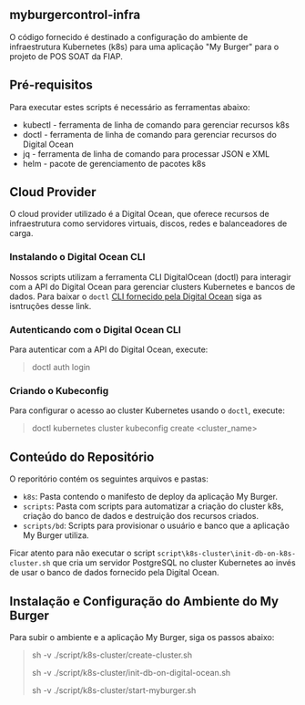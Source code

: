 myburgercontrol-infra
---

O código fornecido é destinado a configuração do ambiente de
infraestrutura Kubernetes (k8s) para uma aplicação "My Burger"
para o projeto de POS SOAT da FIAP.

## Pré-requisitos

Para executar estes scripts é necessário as ferramentas abaixo:
- kubectl - ferramenta de linha de comando para gerenciar recursos k8s
- doctl - ferramenta de linha de comando para gerenciar recursos do Digital Ocean
- jq - ferramenta de linha de comando para processar JSON e XML
- helm - pacote de gerenciamento de pacotes k8s

## Cloud Provider

O cloud provider utilizado é a Digital Ocean, que oferece recursos
de infraestrutura como servidores virtuais, discos, redes e
balanceadores de carga.

### Instalando o Digital Ocean CLI

Nossos scripts utilizam a ferramenta CLI DigitalOcean (doctl) para
interagir com a API do Digital Ocean para gerenciar clusters 
Kubernetes e bancos de dados. Para baixar o `doctl` [CLI fornecido pela Digital Ocean](https://docs.digitalocean.com/reference/doctl/how-to/install/) siga as isntruções desse link.

### Autenticando com o Digital Ocean CLI

Para autenticar com a API do Digital Ocean, execute:
> doctl auth login

### Criando o Kubeconfig

Para configurar o acesso ao cluster Kubernetes usando o `doctl`, execute:
> doctl kubernetes cluster kubeconfig create <cluster_name>

## Conteúdo do Repositório

O reporitório contém os seguintes arquivos e pastas:
- `k8s`: Pasta contendo o manifesto de deploy da aplicação My Burger.
- `scripts`: Pasta com scripts para automatizar a criação do cluster k8s, criação do banco de dados e destruição dos recursos criados.
- `scripts/bd`: Scripts para provisionar o usuário e banco que a aplicação My Burger utiliza.

Ficar atento para não executar o script `script\k8s-cluster\init-db-on-k8s-cluster.sh` que cria um servidor PostgreSQL no cluster Kubernetes ao invés de usar o banco de dados fornecido pela Digital Ocean.

## Instalação e Configuração do Ambiente do My Burger

Para subir o ambiente e a aplicação My Burger, siga os passos abaixo:
> sh -v ./script/k8s-cluster/create-cluster.sh
> 
> sh -v ./script/k8s-cluster/init-db-on-digital-ocean.sh
>
> sh -v ./script/k8s-cluster/start-myburger.sh
